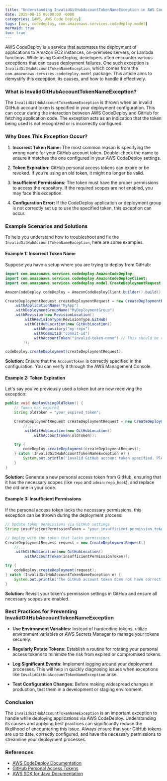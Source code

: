 ```yaml
---
title: "Understanding InvalidGitHubAccountTokenNameException in AWS CodeDeploy"
date: 2025-08-15 09:00:00 -0000
categories: [AWS, AWS Code Deploy]
tags: [aws, codedeploy, com.amazonaws.services.codedeploy.model]
mermaid: true
toc: true
---
```



AWS CodeDeploy is a service that automates the deployment of applications to Amazon EC2 instances, on-premises servers, or Lambda functions. While using CodeDeploy, developers often encounter various exceptions that can cause deployment failures. One such exception is `InvalidGitHubAccountTokenNameException`, which comes from the `com.amazonaws.services.codedeploy.model` package. This article aims to demystify this exception, its causes, and how to handle it effectively.

### What is InvalidGitHubAccountTokenNameException?

The `InvalidGitHubAccountTokenNameException` is thrown when an invalid GitHub account token is specified in your deployment configuration. This can occur during the interaction between AWS CodeDeploy and GitHub for fetching application code. The exception acts as an indication that the token being used is not recognized or is incorrectly configured.

### Why Does This Exception Occur?

1. **Incorrect Token Name:** The most common reason is specifying the wrong name for your GitHub account token. Double-check the name to ensure it matches the one configured in your AWS CodeDeploy settings.

2. **Token Expiration:** GitHub personal access tokens can expire or be revoked. If you’re using an old token, it might no longer be valid.

3. **Insufficient Permissions:** The token must have the proper permissions to access the repository. If the required scopes are not enabled, you may face this exception.

4. **Configuration Error:** If the CodeDeploy application or deployment group is not correctly set up to use the specified token, this exception can occur.

### Example Scenarios and Solutions

To help you understand how to troubleshoot and fix the `InvalidGitHubAccountTokenNameException`, here are some examples.

#### Example 1: Incorrect Token Name

Suppose you have a setup where you are trying to deploy from GitHub:

```java
import com.amazonaws.services.codedeploy.AmazonCodeDeploy;
import com.amazonaws.services.codedeploy.AmazonCodeDeployClient;
import com.amazonaws.services.codedeploy.model.CreateDeploymentRequest;

AmazonCodeDeploy codeDeploy = AmazonCodeDeployClient.builder().build();

CreateDeploymentRequest createDeploymentRequest = new CreateDeploymentRequest()
    .withApplicationName("MyApp")
    .withDeploymentGroupName("MyDeploymentGroup")
    .withRevision(new RevisionLocation()
        .withRevisionType(RevisionType.GitHub)
        .withGitHubLocation(new GitHubLocation()
            .withRepository("my-repo")
            .withCommitId("commit-id")
            .withAccountToken("invalid-token-name") // This should be verified
        ));

codeDeploy.createDeployment(createDeploymentRequest);
```

**Solution:** Ensure that the `AccountToken` is correctly specified in the configuration. You can verify it through the AWS Management Console.

#### Example 2: Token Expiration

Let's say you've previously used a token but are now receiving the exception:

```java
public void deployUsingOldToken() {
    // Token has expired
    String oldToken = "your_expired_token";

    CreateDeploymentRequest createDeploymentRequest = new CreateDeploymentRequest()
        //...
        .withGitHubLocation(new GitHubLocation()
            .withAccountToken(oldToken));

    try {
        codeDeploy.createDeployment(createDeploymentRequest);
    } catch (InvalidGitHubAccountTokenNameException e) {
        System.out.println("Invalid GitHub account token specified. Please check the token.");
    }
}
```

**Solution:** Generate a new personal access token from GitHub, ensuring that it has the necessary scopes (like `repo` and `admin:repo_hook`), and replace the old one in your code.

#### Example 3: Insufficient Permissions

If the personal access token lacks the necessary permissions, this exception can be thrown during the deployment process:

```java
// Update token permissions via GitHub settings
String insufficientPermissionToken = "your_insufficient_permission_token";

// Deploy with the token that lacks permissions
CreateDeploymentRequest request = new CreateDeploymentRequest()
    //...
    .withGitHubLocation(new GitHubLocation()
        .withAccountToken(insufficientPermissionToken));

try {
    codeDeploy.createDeployment(request);
} catch (InvalidGitHubAccountTokenNameException e) {
    System.out.println("The GitHub account token does not have correct permissions.");
}
```

**Solution:** Revisit your token's permission settings in GitHub and ensure all necessary scopes are enabled.

### Best Practices for Preventing InvalidGitHubAccountTokenNameException

- **Use Environment Variables:** Instead of hardcoding tokens, utilize environment variables or AWS Secrets Manager to manage your tokens securely.

- **Regularly Rotate Tokens:** Establish a routine for rotating your personal access tokens to minimize the risk from expired or compromised tokens.

- **Log Significant Events:** Implement logging around your deployment processes. This will help in quickly diagnosing issues when exceptions like `InvalidGitHubAccountTokenNameException` arise.

- **Test Configuration Changes:** Before making widespread changes in production, test them in a development or staging environment.

### Conclusion

The `InvalidGitHubAccountTokenNameException` is an important exception to handle while deploying applications via AWS CodeDeploy. Understanding its causes and applying best practices can significantly reduce the likelihood of encountering this issue. Always ensure that your GitHub tokens are up to date, correctly configured, and have the necessary permissions to streamline your deployment processes.

### References

- [AWS CodeDeploy Documentation](https://docs.aws.amazon.com/codedeploy/latest/userguide/welcome.html)
- [GitHub Personal Access Tokens](https://docs.github.com/en/github/authenticating-to-github/creating-a-personal-access-token)
- [AWS SDK for Java Documentation](https://docs.aws.amazon.com/sdk-for-java/latest/developer-guide/home.html)